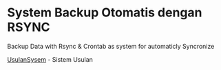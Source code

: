 # System Backup Otomatis dengan RSYNC
Backup Data with Rsync &amp; Crontab as system for automaticly Syncronize 

[UsulanSysem](https://github.com/moeslimdecoded/paket-backup-server/blob/master/diagram-schema-jaringan-usulan.pdf) - Sistem Usulan
